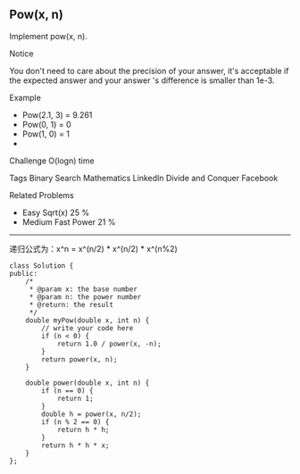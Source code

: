 ## Pow(x, n)  ##

Implement pow(x, n).

 Notice

You don't need to care about the precision of your answer, it's acceptable if the expected answer and your answer 's difference is smaller than 1e-3.

Example

- Pow(2.1, 3) = 9.261
- Pow(0, 1) = 0
- Pow(1, 0) = 1
- 
Challenge 
O(logn) time

Tags 
Binary Search Mathematics LinkedIn Divide and Conquer Facebook

Related Problems 

- Easy Sqrt(x) 25 %
- Medium Fast Power 21 %

----------
递归公式为：x^n = x^(n/2) * x^(n/2) * x^(n%2)

	class Solution {
	public:
	    /*
	     * @param x: the base number
	     * @param n: the power number
	     * @return: the result
	     */
	    double myPow(double x, int n) {
	        // write your code here
	        if (n < 0) {
	            return 1.0 / power(x, -n);
	        }
	        return power(x, n);
	    }
	
	    double power(double x, int n) {
	        if (n == 0) {
	            return 1;
	        }
	        double h = power(x, n/2);
	        if (n % 2 == 0) {
	            return h * h;
	        }
	        return h * h * x;
	    }
	};